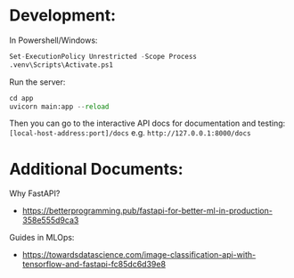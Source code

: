 # Development:
In Powershell/Windows:
```python
Set-ExecutionPolicy Unrestricted -Scope Process
.venv\Scripts\Activate.ps1
```

Run the server:
```python
cd app
uvicorn main:app --reload
```

Then you can go to the interactive API docs for documentation and testing:
`[local-host-address:port]/docs` e.g. `http://127.0.0.1:8000/docs`

# Additional Documents:

Why FastAPI?
- https://betterprogramming.pub/fastapi-for-better-ml-in-production-358e555d9ca3


Guides in MLOps:
- https://towardsdatascience.com/image-classification-api-with-tensorflow-and-fastapi-fc85dc6d39e8